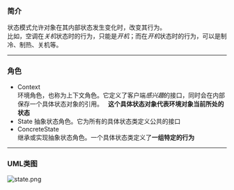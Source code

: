 ### 简介  
状态模式允许对象在其内部状态发生变化时，改变其行为。  
比如，空调在*关机*状态时的行为，只能是*开机*；而在*开机*状态时的行为，可以是制冷、制热、关机等。   

---

### 角色  

* Context  
环境角色，也称为上下文角色。它定义了客户端*感兴趣*的接口，同时会在内部保存一个具体状态对象的引用。  
**这个具体状态对象代表环境对象当前所处的状态**     
* State
抽象状态角色。它为所有的具体状态类定义公共的接口  
* ConcreteState  
继承或实现抽象状态角色。一个具体状态类定义了**一组特定的行为**  

---

### UML类图   

![state.png](http://timd.cn/content/images/pictures/state.png)  
